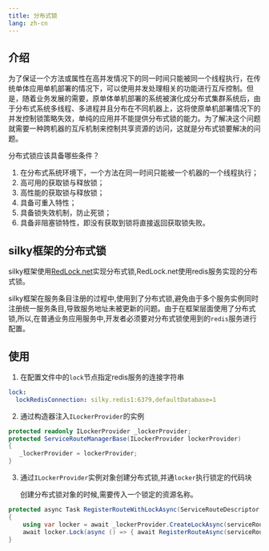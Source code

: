 ```yaml
---
title: 分布式锁
lang: zh-cn
---
```


## 介绍

为了保证一个方法或属性在高并发情况下的同一时间只能被同一个线程执行，在传统单体应用单机部署的情况下，可以使用并发处理相关的功能进行互斥控制。但是，随着业务发展的需要，原单体单机部署的系统被演化成分布式集群系统后，由于分布式系统多线程、多进程并且分布在不同机器上，这将使原单机部署情况下的并发控制锁策略失效，单纯的应用并不能提供分布式锁的能力。为了解决这个问题就需要一种跨机器的互斥机制来控制共享资源的访问，这就是分布式锁要解决的问题。

分布式锁应该具备哪些条件？

1. 在分布式系统环境下，一个方法在同一时间只能被一个机器的一个线程执行；
2. 高可用的获取锁与释放锁；
3. 高性能的获取锁与释放锁；
4. 具备可重入特性；
5. 具备锁失效机制，防止死锁；
6. 具备非阻塞锁特性，即没有获取到锁将直接返回获取锁失败。

## silky框架的分布式锁

silky框架使用[RedLock.net](https://github.com/samcook/RedLock.net)实现分布式锁,RedLock.net使用redis服务实现的分布式锁。

silky框架在服务条目注册的过程中,使用到了分布式锁,避免由于多个服务实例同时注册统一服务条目,导致服务地址未被更新的问题。由于在框架层面使用了分布式锁,所以,在普通业务应用服务中,开发者必须要对分布式锁使用到的`redis`服务进行配置。

## 使用

1. 在配置文件中的`lock`节点指定redis服务的连接字符串

```yml
lock:
  lockRedisConnection: silky.redis1:6379,defaultDatabase=1
```

2. 通过构造器注入`ILockerProvider`的实例

```csharp
protected readonly ILockerProvider _lockerProvider;
protected ServiceRouteManagerBase(ILockerProvider lockerProvider)           
{
   _lockerProvider = lockerProvider;
}

```

3. 通过`ILockerProvider`实例对象创建分布式锁,并通`locker`执行锁定的代码块
  
   创建分布式锁对象的时候,需要传入一个锁定的资源名称。 
 
  ```csharp
  protected async Task RegisterRouteWithLockAsync(ServiceRouteDescriptor serviceRouteDescriptor)
  {
      using var locker = await _lockerProvider.CreateLockAsync(serviceRouteDescriptor.ServiceDescriptor.Id);
      await locker.Lock(async () => { await RegisterRouteAsync(serviceRouteDescriptor); });
  }
  ```
